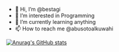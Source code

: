 - 👋 Hi, I’m @bestagi
- 👀 I’m interested in Programming
- 🌱 I’m currently learning anything
- 📫 How to reach me @abusotoalkuwahi

[![Anurag's GitHub stats](https://github-readme-stats.vercel.app/api?username=bestagi)](https://github.com/anuraghazra/github-readme-stats)

